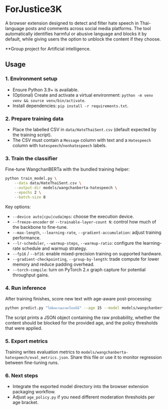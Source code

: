 # ForJustice3K
A browser extension designed to detect and filter hate speech in Thai-language posts and comments across social media platforms. The tool automatically identifies harmful or abusive language and blocks it by default, while giving users the option to unblock the content if they choose.

**Group project for Artificial intelligence.

## Usage

### 1. Environment setup
- Ensure Python 3.9+ is available.
- (Optional) Create and activate a virtual environment: `python -m venv venv && source venv/bin/activate`.
- Install dependencies: `pip install -r requirements.txt`.

### 2. Prepare training data
- Place the labelled CSV in `data/HateThaiSent.csv` (default expected by the training script).
- The CSV must contain a `Message` column with text and a `Hatespeech` column with `hatespeech`/`nonhatespeech` labels.

### 3. Train the classifier
Fine-tune WangchanBERTa with the bundled training helper:

```bash
python train_model.py \
    --data data/HateThaiSent.csv \
    --output-dir models/wangchanberta-hatespeech \
    --epochs 2 \
    --batch-size 8
```

Key options:
- `--device auto|cpu|cuda|mps`: choose the execution device.
- `--freeze-encoder` or `--trainable-layer-count N`: control how much of the backbone to fine-tune.
- `--max-length`, `--learning-rate`, `--gradient-accumulation`: adjust training performance.
- `--lr-scheduler`, `--warmup-steps`, `--warmup-ratio`: configure the learning-rate schedule and warmup strategy.
- `--fp16` / `--bf16`: enable mixed-precision training on supported hardware.
- `--gradient-checkpointing`, `--group-by-length`: trade compute for lower memory and reduce padding overhead.
- `--torch-compile`: turn on PyTorch 2.x graph capture for potential throughput gains.

### 4. Run inference
After training finishes, score new text with age-aware post-processing:

```bash
python predict.py "ใส่ข้อความภาษาไทยที่นี่" --age 15 --model models/wangchanberta-hatespeech
```

The script prints a JSON object containing the raw probability, whether the content should be blocked for the provided age, and the policy thresholds that were applied.

### 5. Export metrics
Training writes evaluation metrics to `models/wangchanberta-hatespeech/eval_metrics.json`. Share this file or use it to monitor regression between fine-tuning runs.

### 6. Next steps
- Integrate the exported model directory into the browser extension packaging workflow.
- Adjust `age_policy.py` if you need different moderation thresholds per age bracket.
